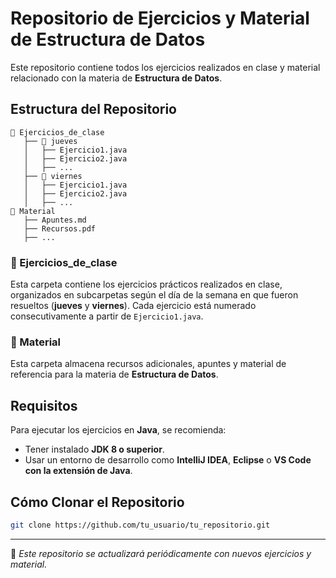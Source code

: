 # Repositorio de Ejercicios y Material de Estructura de Datos

Este repositorio contiene todos los ejercicios realizados en clase y material relacionado con la materia de **Estructura de Datos**.

## Estructura del Repositorio

```
📂 Ejercicios_de_clase
   ├── 📂 jueves
   │   ├── Ejercicio1.java
   │   ├── Ejercicio2.java
   │   ├── ...
   ├── 📂 viernes
   │   ├── Ejercicio1.java
   │   ├── Ejercicio2.java
   │   ├── ...
📂 Material
   ├── Apuntes.md
   ├── Recursos.pdf
   ├── ...
```

### 📂 Ejercicios_de_clase
Esta carpeta contiene los ejercicios prácticos realizados en clase, organizados en subcarpetas según el día de la semana en que fueron resueltos (**jueves** y **viernes**). Cada ejercicio está numerado consecutivamente a partir de `Ejercicio1.java`.

### 📂 Material
Esta carpeta almacena recursos adicionales, apuntes y material de referencia para la materia de **Estructura de Datos**.

## Requisitos
Para ejecutar los ejercicios en **Java**, se recomienda:
- Tener instalado **JDK 8 o superior**.
- Usar un entorno de desarrollo como **IntelliJ IDEA**, **Eclipse** o **VS Code con la extensión de Java**.

## Cómo Clonar el Repositorio
```bash
git clone https://github.com/tu_usuario/tu_repositorio.git
```

---

📌 *Este repositorio se actualizará periódicamente con nuevos ejercicios y material.*


